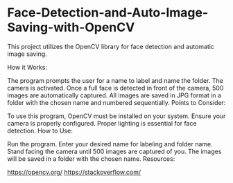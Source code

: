 # Face-Detection-and-Auto-Image-Saving-with-OpenCV

This project utilizes the OpenCV library for face detection and automatic image saving.

How it Works:

The program prompts the user for a name to label and name the folder.
The camera is activated.
Once a full face is detected in front of the camera, 500 images are automatically captured.
All images are saved in JPG format in a folder with the chosen name and numbered sequentially.
Points to Consider:

To use this program, OpenCV must be installed on your system.
Ensure your camera is properly configured.
Proper lighting is essential for face detection.
How to Use:

Run the program.
Enter your desired name for labeling and folder name.
Stand facing the camera until 500 images are captured of you.
The images will be saved in a folder with the chosen name.
Resources:

https://opencv.org/
https://stackoverflow.com/
